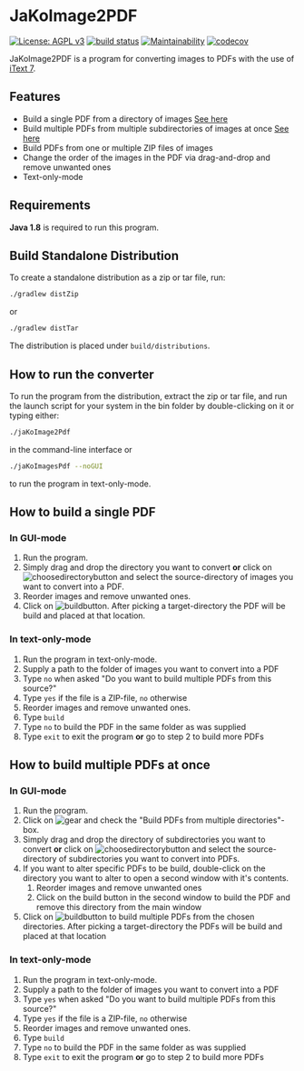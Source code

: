 # JaKoImage2PDF
[![License: AGPL v3](https://img.shields.io/badge/License-AGPL%20v3-blue.svg)](https://www.gnu.org/licenses/agpl-3.0) [![build status](https://travis-ci.org/nihas101/java-kotlin-image-to-pdf-converter.svg?branch=master)](https://travis-ci.org/nihas101/java-kotlin-image-to-pdf-converter) [![Maintainability](https://api.codeclimate.com/v1/badges/32c17125b13bb7c177bc/maintainability)](https://codeclimate.com/github/nihas101/java-kotlin-images-to-pdf-converter/maintainability) 
[![codecov](https://codecov.io/gh/nihas101/java-kotlin-image-to-pdf-converter/branch/master/graph/badge.svg)](https://codecov.io/gh/nihas101/java-kotlin-image-to-pdf-converter)

JaKoImage2PDF is a program for converting images to PDFs with the use of [iText 7](https://itextpdf.com/).

## Features

- Build a single PDF from a directory of images [See here](https://github.com/nihas101/java-kotlin-images-to-pdf-converter/blob/master/README.md#how-to-build-a-single-pdf)
- Build multiple PDFs from multiple subdirectories of images at once [See here](https://github.com/nihas101/java-kotlin-images-to-pdf-converter/blob/master/README.md#how-to-build-multiple-pdfs-at-once)
- Build PDFs from one or multiple ZIP files of images
- Change the order of the images in the PDF via drag-and-drop and remove unwanted ones
- Text-only-mode

## Requirements
**Java 1.8** is required to run this program.

## Build Standalone Distribution

To create a standalone distribution as a zip or tar file, run:

```sh
./gradlew distZip
```
or
```sh
./gradlew distTar
```

The distribution is placed under `build/distributions`.

## How to run the converter

To run the program from the distribution, extract the zip or tar file, and run the launch script for your system in the bin folder by double-clicking on it or typing either:
```sh
./jaKoImage2Pdf
```
in the command-line interface or
```sh
./jaKoImagesPdf --noGUI
```
to run the program in text-only-mode.

## How to build a single PDF

### In GUI-mode

1. Run the program.
2. Simply drag and drop the directory you want to convert **or** click on ![choosedirectorybutton](https://user-images.githubusercontent.com/19901622/35849256-453993be-0b21-11e8-924c-b04b2e69e1b3.PNG) and select the source-directory of images you want to convert into a PDF.
3. Reorder images and remove unwanted ones.
4. Click on ![buildbutton](https://user-images.githubusercontent.com/19901622/35849742-e93f197e-0b22-11e8-8dab-4185c43171eb.PNG). After picking a target-directory the PDF will be build and placed at that location.

### In text-only-mode

1. Run the program in text-only-mode.
2. Supply a path to the folder of images you want to convert into a PDF
3. Type ``no`` when asked "Do you want to build multiple PDFs from this source?"
4. Type ``yes`` if the file is a ZIP-file, ``no`` otherwise
5. Reorder images and remove unwanted ones.
6. Type ``build``
7. Type ``no`` to build the PDF in the same folder as was supplied
8. Type ``exit`` to exit the program **or** go to step 2 to build more PDFs

## How to build multiple PDFs at once

### In GUI-mode

1. Run the program.
2. Click on ![gear](https://user-images.githubusercontent.com/19901622/35849782-0f48b198-0b23-11e8-8599-15fbdd355392.PNG) and check the "Build PDFs from multiple directories"-box.
3. Simply drag and drop the directory of subdirectories you want to convert **or** click on ![choosedirectorybutton](https://user-images.githubusercontent.com/19901622/35849256-453993be-0b21-11e8-924c-b04b2e69e1b3.PNG) and select the source-directory of subdirectories you want to convert into PDFs.
4. If you want to alter specific PDFs to be build, double-click on the directory you want to alter to open a second window with it's contents.
    1. Reorder images and remove unwanted ones
    2. Click on the build button in the second window to build the PDF and remove this directory from the main window
5. Click on ![buildbutton](https://user-images.githubusercontent.com/19901622/35849742-e93f197e-0b22-11e8-8dab-4185c43171eb.PNG) to build multiple PDFs from the chosen directories. After picking a target-directory the PDFs will be build and placed at that location

### In text-only-mode

1. Run the program in text-only-mode.
2. Supply a path to the folder of images you want to convert into a PDF
3. Type ``yes`` when asked "Do you want to build multiple PDFs from this source?"
4. Type ``yes`` if the file is a ZIP-file, ``no`` otherwise
5. Reorder images and remove unwanted ones.
6. Type ``build``
7. Type ``no`` to build the PDF in the same folder as was supplied
8. Type ``exit`` to exit the program **or** go to step 2 to build more PDFs
